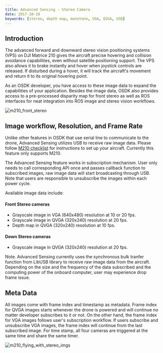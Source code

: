 ```yaml
---
title: Advanced Sensing - Stereo Camera
date: 2017-10-10
keywords: [stereo, depth map, monotone, VGA, QVGA, USB]
---
```


## Introduction

The advanced forward and downward stereo vision positioning systems (VPS) on DJI Matrice 210 gives the aircraft precise hovering and collision avoidance capabilities, even without satellite positioning support. The VPS also allows it to brake instantly and hover when joystick controls are released. If disturbed during a hover, it will track the aircraft's movement and return it to its original hovering point. 

As an OSDK developer, you have access to these image data to expand the capabilities of your application. Besides the image data, OSDK also provides access to a pre-processed disparity map for front stereo as well as ROS interfaces for neat integration into ROS image and stereo vision workflows.

![m210_front_stereo](../images/guides/m210_stereo_composite.png)

## Image workflow, Resolution, and Frame Rate

Unlike other features in OSDK that use serial line to communicate to the drone, Advanced Sensing utilizes USB to receive raw image data. Please follow [M210 checklist](../M210-Docs/main.html) for instructions to set up your aircraft. Currently this feature only supports M210.

The Advanced Sensing feature works in subscription mechanism. User only needs to call corresponding API once and passes callback function to subscribed images, raw image data will start broadcasting through USB. Note that users are responsible to unsubscribe the images within each power cycle.

Available image data include:

#### Front Stereo cameras

* Grayscale image in VGA (640x480) resolution at 10 or 20 fps.
* Grayscale image in QVGA (320x240) resolution at 20 fps.
* Depth map in QVGA (320x240) resolution at 10 fps.

#### Down Stereo cameras

* Grayscale image in QVGA (320x240) resolution at 20 fps.

Note. Advanced Sensing currently uses the synchronous bulk tranfer function from LibUSB library to receive raw image data from the aircraft. Depending on the size and the frequency of the data subscribed and the computing power of the onboard computer, user may experience drop frame issue.

## Meta Data

All images come with frame index and timestamp as metadata. Frame index for QVGA images starts whenever the drone is powered and will continue no matter developer subscribes to it or not. On the other hand, the frame index for VGA images follows user's subscription workflow. If users subscribe and unsubscribe VGA images, the frame index will continue from the last subscribed image. For time stamp, all four cameras are triggered at the same time and share the same timer.


![m210_flying_with_stereo_imgs](../images/samples/m210_all_image.gif)



